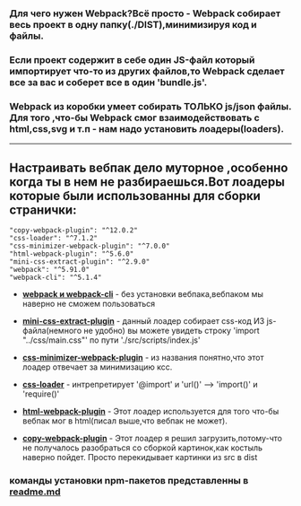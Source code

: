 
### Для чего нужен Webpack?Всё просто - Webpack cобирает весь проект в одну папку(./DIST),минимизируя код и файлы.
### Если проект содержит в себе один JS-файл который импортирует что-то из других файлов,то Webpack сделает все за вас и соберет все в один 'bundle.js'.
### Webpack из коробки умеет собирать ТОЛЬКО js/json файлы. Для того ,что-бы Webpack смог взаимодействовать с html,css,svg и т.п - нам надо установить лоадеры(loaders).  

<hr>

## Настраивать вебпак дело муторное ,особенно когда ты в нем не разбираешься.Вот лоадеры которые были использованны для сборки странички:  
    "copy-webpack-plugin": "^12.0.2"
    "css-loader": "^7.1.2"
    "css-minimizer-webpack-plugin": "^7.0.0"
    "html-webpack-plugin": "^5.6.0"
    "mini-css-extract-plugin": "^2.9.0"
    "webpack": "^5.91.0"  
    "webpack-cli": "^5.1.4"

- [**webpack и webpack-cli**](https://www.npmjs.com/package/webpack) - без установки вебпака,вебпаком мы наверно не сможем пользоваться

- [**mini-css-extract-plugin**](https://www.npmjs.com/package/mini-css-extract-plugin) - данный лоадер собирает css-код ИЗ js-файла(немного не удобно) вы можете увидеть строку 'import "../css/main.css"' по пути './src/scripts/index.js'

- [**css-minimizer-webpack-plugin**](https://www.npmjs.com/package/css-minimizer-webpack-plugin) - из названия понятно,что этот лоадер отвечает за минимизацию ксс.

- [**css-loader**](https://www.npmjs.com/package/webpack/css-loader) - интрепретирует '@import' и 'url()' --> 'import()' и 'require()'

- [**html-webpack-plugin**](https://www.npmjs.com/package/webpack/html-webpack-plugin) - Этот лоадер используется для того что-бы вебпак мог в html(писал выше,что вебпак не может).

- [**copy-webpack-plugin**](https://www.npmjs.com/package/webpack/copy-webpack-plugin) - Этот лоадер я решил загрузить,потому-что не получалось разобраться со сборкой картинок,как костыль наверно пойдет. Просто перекидывает картинки из src в dist
  
### команды установки npm-пакетов представленны в [readme.md](./npmcmd.md) 
